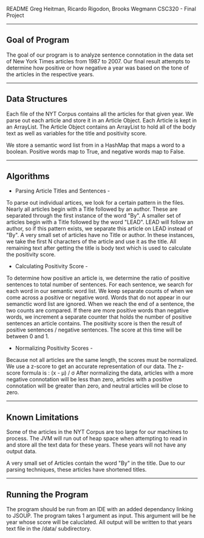 README
Greg Heitman, Ricardo Rigodon, Brooks Wegmann
CSC320 - Final Project


----------------
Goal of Program
----------------

The goal of our program is to analyze sentence connotation in the data set of New York Times 
articles from 1987 to 2007. Our final result attempts to determine how positive or how negative a year was based on the tone of the articles in the respective years. 


---------------
Data Structures
---------------

Each file of the NYT Corpus contains all the articles for that given year. We parse out each article and store it in an Article Object. Each Article is kept in an ArrayList. The Article Object contains an ArrayList<String> to hold all of the body text as well as variables for the title and positivity score.

We store a semantic word list from <insert source here> in a HashMap that maps a word to a boolean. Positive words map to True, and negative words map to False.

----------
Algorithms
----------

- Parsing Article Titles and Sentences -

To parse out individual artices, we look for a certain pattern in the files. Nearly all articles begin with a Title followed by an author. These are separated through the first instance of the word "By". A smaller set of articles begin with a Title followed by the word "LEAD". LEAD will follow an author, so if this pattern exists, we separate this article on LEAD instead of "By". A very small set of articles have no Title or author. In these instances, we take the first N characters of the article and use it as the title. All remaining text after getting the title is body text which is used to calculate the positivity score. 

- Calculating Positivity Score -

To determine how positive an article is, we determine the ratio of positive sentences to total number of sentences. For each sentence, we search for each word in our semantic word list. We keep separate counts of when we come across a positive or negative word. Words that do not appear in our semanctic word list are ignored. When we reach the end of a sentence, the two counts are compared. If there are more positive words than negative words, we increment a separate counter that holds the number of positive sentences an article contains. The positivity score is then the result of positive sentences / negative sentences. The score at this time will be between 0 and 1.


- Normalizing Positivity Scores -

Because not all articles are the same length, the scores must be normalized. We use a z-score to get an accurate representation of our data. The z-score formula is : (x - µ) / σ
After normalizing the data, articles with a more negative connotation will be less than zero, articles with a positive connotation will be greater than zero, and neutral articles will be close to zero.

-----------------
Known Limitations
-----------------

Some of the articles in the NYT Corpus are too large for our machines to process. The JVM will run out of heap space when attempting to read in and store all the text data for these years. These years will not have any output data. 

A very small set of Articles contain the word "By" in the title. Due to our parsing techniques, these articles have shortened titles. 


-------------------
Running the Program
--------------------

The program should be run from an IDE with an added dependancy linking to JSOUP. The program takes 1 argument as input. This argument will be he year whose score will be caluclated. All output will be written to that years text file in the /data/ subdirectory. 




